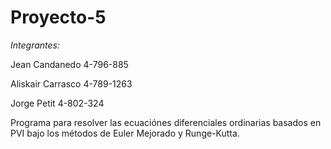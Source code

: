 # Proyecto-5
_Integrantes:_

Jean Candanedo 4-796-885 

Aliskair Carrasco 4-789-1263

Jorge Petit 4-802-324

Programa para resolver las ecuaciónes diferenciales ordinarias basados en PVI bajo los métodos de Euler Mejorado y Runge-Kutta. 
